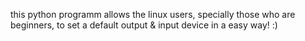 this python programm allows the linux users, specially those who are beginners, to set a default output & input device
in a easy way! :)
